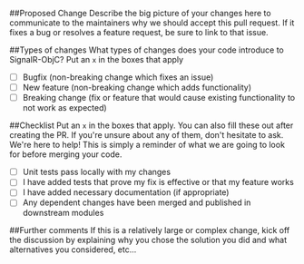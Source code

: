 ##Proposed Change
Describe the big picture of your changes here to communicate to the maintainers why we should accept this pull request. If it fixes a bug or resolves a feature request, be sure to link to that issue.

##Types of changes
What types of changes does your code introduce to SignalR-ObjC? Put an ```x``` in the boxes that apply

 - [ ] Bugfix (non-breaking change which fixes an issue)
 - [ ] New feature (non-breaking change which adds functionality)
 - [ ] Breaking change (fix or feature that would cause existing functionality to not work as expected)
 
##Checklist
Put an ```x``` in the boxes that apply. You can also fill these out after creating the PR. If you're unsure about any of them, don't hesitate to ask. We're here to help! This is simply a reminder of what we are going to look for before merging your code.

 - [ ] Unit tests pass locally with my changes
 - [ ] I have added tests that prove my fix is effective or that my feature works
 - [ ] I have added necessary documentation (if appropriate)
 - [ ] Any dependent changes have been merged and published in downstream modules
 
##Further comments
If this is a relatively large or complex change, kick off the discussion by explaining why you chose the solution you did and what alternatives you considered, etc...
